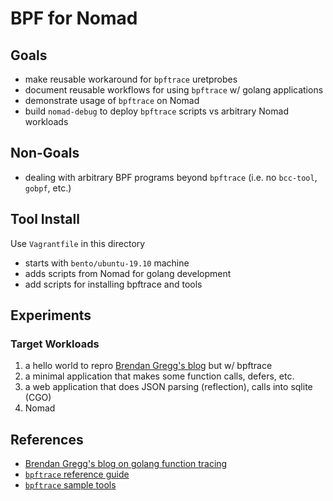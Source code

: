 # BPF for Nomad

## Goals

- make reusable workaround for `bpftrace` uretprobes
- document reusable workflows for using `bpftrace` w/ golang applications
- demonstrate usage of `bpftrace` on Nomad
- build `nomad-debug` to deploy `bpftrace` scripts vs arbitrary Nomad workloads

## Non-Goals

- dealing with arbitrary BPF programs beyond `bpftrace` (i.e. no `bcc-tool`, `gobpf`, etc.)

## Tool Install

Use `Vagrantfile` in this directory
- starts with `bento/ubuntu-19.10` machine
- adds scripts from Nomad for golang development
- add scripts for installing bpftrace and tools

## Experiments

### Target Workloads

1. a hello world to repro [Brendan Gregg's blog](http://www.brendangregg.com/blog/2017-01-31/golang-bcc-bpf-function-tracing.html) but w/ bpftrace
2. a minimal application that makes some function calls, defers, etc.
3. a web application that does JSON parsing (reflection), calls into sqlite (CGO)
4. Nomad

## References

- [Brendan Gregg's blog on golang function tracing](http://www.brendangregg.com/blog/2017-01-31/golang-bcc-bpf-function-tracing.html)
- [`bpftrace` reference guide](https://github.com/iovisor/bpftrace/blob/master/docs/reference_guide.md)
- [`bpftrace` sample tools](https://github.com/iovisor/bpftrace/tree/master/tools)
